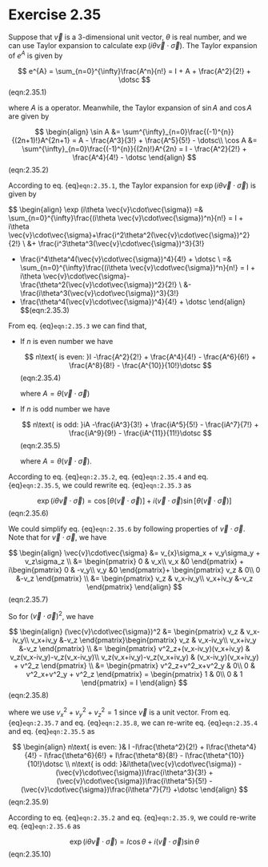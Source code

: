 # Exercise 2.35

Suppose that $\vec{v}$ is a 3-dimensional unit vector, $\theta$ is real number, and we can use Taylor expansion to calculate $\exp (i\theta \vec{v}\cdot\vec{\sigma})$. The Taylor expansion of $e^{A}$ is given by

$$
e^{A} = \sum_{n=0}^{\infty}\frac{A^n}{n!} = I + A + \frac{A^2}{2!} + \dotsc
$$(eqn:2.35.1)

where $A$ is a operator. Meanwhile, the Taylor expansion of $\sin A$ and $\cos A$ are given by

$$
\begin{align}
\sin A &= \sum^{\infty}_{n=0}\frac{(-1)^{n}}{(2n+1)!}A^{2n+1}  = A - \frac{A^3}{3!} + \frac{A^5}{5!} - \dotsc\\
\cos A &= \sum^{\infty}_{n=0}\frac{(-1)^{n}}{(2n)!}A^{2n} = I - \frac{A^2}{2!} + \frac{A^4}{4!} - \dotsc
\end{align}
$$(eqn:2.35.2)

According to eq. {eq}`eqn:2.35.1`, the Taylor expansion for $\exp (i\theta \vec{v}\cdot\vec{\sigma})$ is given by

$$
\begin{align}
\exp (i\theta \vec{v}\cdot\vec{\sigma}) =& \sum_{n=0}^{\infty}\frac{(i\theta \vec{v}\cdot\vec{\sigma})^n}{n!} = I + i\theta \vec{v}\cdot\vec{\sigma}+\frac{i^2\theta^2(\vec{v}\cdot\vec{\sigma})^2}{2!} \\
&+ \frac{i^3\theta^3(\vec{v}\cdot\vec{\sigma})^3}{3!} 
+ \frac{i^4\theta^4(\vec{v}\cdot\vec{\sigma})^4}{4!} + \dotsc \\
=& \sum_{n=0}^{\infty}\frac{(i\theta \vec{v}\cdot\vec{\sigma})^n}{n!} = I + i\theta \vec{v}\cdot\vec{\sigma}-\frac{\theta^2(\vec{v}\cdot\vec{\sigma})^2}{2!} \\
&- \frac{i\theta^3(\vec{v}\cdot\vec{\sigma})^3}{3!} 
+ \frac{\theta^4(\vec{v}\cdot\vec{\sigma})^4}{4!} + \dotsc
\end{align}
$$(eqn:2.35.3)

From eq. {eq}`eqn:2.35.3` we can find that, 

* If $n$​ is even number we have

  $$
  n\text{ is even: }I -\frac{A^2}{2!} + \frac{A^4}{4!} - \frac{A^6}{6!} + \frac{A^8}{8!} - \frac{A^{10}}{10!}\dotsc 
  $$(eqn:2.35.4)

  where $A = \theta(\vec{v}\cdot\vec{\sigma})$

* If $n$ is odd number we have

  $$
  n\text{ is odd: }iA -\frac{iA^3}{3!} + \frac{iA^5}{5!} - \frac{iA^7}{7!} + \frac{iA^9}{9!} - \frac{iA^{11}}{11!}\dotsc 
  $$(eqn:2.35.5)

  where $A = \theta(\vec{v}\cdot\vec{\sigma})$. 

According to eq. {eq}`eqn:2.35.2`, eq. {eq}`eqn:2.35.4` and eq. {eq}`eqn:2.35.5`, we could rewrite eq. {eq}`eqn:2.35.3` as

$$
\exp (i\theta \vec{v}\cdot\vec{\sigma}) = \cos {[\theta(\vec{v}\cdot\vec{\sigma})]} + i(\vec{v}\cdot\vec{\sigma}) \sin {[\theta(\vec{v}\cdot\vec{\sigma})]}
$$(eqn:2.35.6)

We could simplify eq. {eq}`eqn:2.35.6` by following properties of $\vec{v}\cdot\vec{\sigma}$. Note that for $\vec{v}\cdot\vec{\sigma}$, we have

$$
\begin{align}
\vec{v}\cdot\vec{\sigma} &= v_{x}\sigma_x + v_y\sigma_y + v_z\sigma_z \\
&= \begin{pmatrix}
0 & v_x\\ v_x &0
\end{pmatrix} + i\begin{pmatrix}
0 & -v_y\\ v_y &0
\end{pmatrix}+ \begin{pmatrix}
v_z & 0\\ 0 &-v_z
\end{pmatrix} \\
&= \begin{pmatrix}
v_z & v_x-iv_y\\ v_x+iv_y &-v_z
\end{pmatrix}
\end{align}
$$(eqn:2.35.7)

So for $(\vec{v}\cdot\vec{\sigma})^2$, we have

$$
\begin{align}
(\vec{v}\cdot\vec{\sigma})^2 &= \begin{pmatrix}
v_z & v_x-iv_y\\ v_x+iv_y &-v_z
\end{pmatrix}\begin{pmatrix}
v_z & v_x-iv_y\\ v_x+iv_y &-v_z
\end{pmatrix} \\
&= \begin{pmatrix}
v^2_z+(v_x-iv_y)(v_x+iv_y) & v_z(v_x-iv_y)-v_z(v_x-iv_y)\\ 
v_z(v_x+iv_y)-v_z(v_x+iv_y) & (v_x-iv_y)(v_x+iv_y) + v^2_z
\end{pmatrix} \\
&= \begin{pmatrix}
v^2_z+v^2_x+v^2_y & 0\\ 
0 & v^2_x+v^2_y + v^2_z
\end{pmatrix} = \begin{pmatrix}
1 & 0\\ 
0 & 1
\end{pmatrix} = I
\end{align}
$$(eqn:2.35.8)

where we use $v^2_x+v^2_y+v^2_z = 1$ since $\vec{v}$ is a unit vector. From eq. {eq}`eqn:2.35.7` and eq. {eq}`eqn:2.35.8`, we can re-write eq. {eq}`eqn:2.35.4` and eq. {eq}`eqn:2.35.5`​ as

$$
\begin{align}
n\text{ is even: }& I -I\frac{\theta^2}{2!} + I\frac{\theta^4}{4!} - I\frac{\theta^6}{6!} + I\frac{\theta^8}{8!} - I\frac{\theta^{10}}{10!}\dotsc \\
n\text{ is odd: }&i\theta(\vec{v}\cdot\vec{\sigma}) -(\vec{v}\cdot\vec{\sigma})\frac{i\theta^3}{3!} + (\vec{v}\cdot\vec{\sigma})\frac{i\theta^5}{5!} - (\vec{v}\cdot\vec{\sigma})\frac{i\theta^7}{7!} +\dotsc 
\end{align}
$$(eqn:2.35.9)

According to eq. {eq}`eqn:2.35.2` and eq. {eq}`eqn:2.35.9`, we could re-write eq. {eq}`eqn:2.35.6` as

$$
\exp (i\theta \vec{v}\cdot\vec{\sigma}) = I\cos {\theta} + i(\vec{v}\cdot\vec{\sigma}) \sin {\theta} 
$$(eqn:2.35.10)